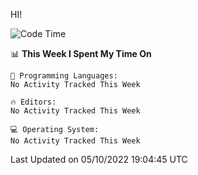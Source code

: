 HI! 
<!--START_SECTION:waka-->
![Code Time](http://img.shields.io/badge/Code%20Time-116%20hrs%2052%20mins-blue)

📊 **This Week I Spent My Time On** 

```text
💬 Programming Languages: 
No Activity Tracked This Week

🔥 Editors: 
No Activity Tracked This Week

💻 Operating System: 
No Activity Tracked This Week

```


 Last Updated on 05/10/2022 19:04:45 UTC
<!--END_SECTION:waka-->
